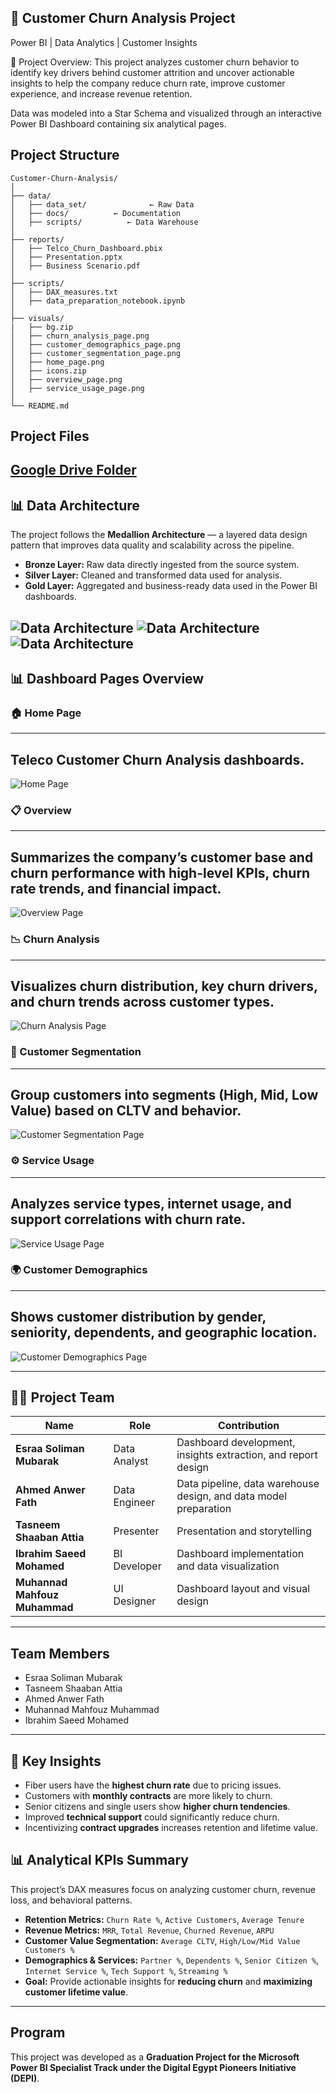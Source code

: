 ## 🧩 Customer Churn Analysis Project
Power BI | Data Analytics | Customer Insights

🚀 Project Overview:
This project analyzes customer churn behavior to identify key drivers behind customer attrition and uncover actionable insights to help the company reduce churn rate, improve customer experience, and increase revenue retention.

Data was modeled into a Star Schema and visualized through an interactive Power BI Dashboard containing six analytical pages.

## Project Structure
```
Customer-Churn-Analysis/
│
├── data/
│   ├── data_set/              ← Raw Data
│   ├── docs/          ← Documentation
│   ├── scripts/          ← Data Warehouse
│
├── reports/
│   ├── Telco_Churn_Dashboard.pbix
│   ├── Presentation.pptx
│   ├── Business Scenario.pdf
│
├── scripts/
│   ├── DAX_measures.txt
│   ├── data_preparation_notebook.ipynb
│
├── visuals/
|   ├── bg.zip
│   ├── churn_analysis_page.png
│   ├── customer_demographics_page.png
│   ├── customer_segmentation_page.png 
│   ├── home_page.png
│   ├── icons.zip
│   ├── overview_page.png 
│   ├── service_usage_page.png
│
└── README.md
```

## Project Files
[Google Drive Folder](https://drive.google.com/drive/folders/1170s0DJj1R7SonS9M5dmE-gKqDE6HC62)
---

## 📊 Data Architecture
The project follows the **Medallion Architecture** — a layered data design pattern that improves data quality and scalability across the pipeline.

- **Bronze Layer:** Raw data directly ingested from the source system.  
- **Silver Layer:** Cleaned and transformed data used for analysis.  
- **Gold Layer:** Aggregated and business-ready data used in the Power BI dashboards.

![Data Architecture](https://github.com/Telco-R3/Telco-BI/blob/3b772f1147c653d022d5a474399ddc36662c5bdd/Customer-Churn-Analysis/data/docs/data_architecturee.png)
![Data Architecture](https://github.com/Telco-R3/Telco-BI/blob/3b772f1147c653d022d5a474399ddc36662c5bdd/Customer-Churn-Analysis/data/docs/data_model.drawio.png)
![Data Architecture](https://github.com/Telco-R3/Telco-BI/blob/3b772f1147c653d022d5a474399ddc36662c5bdd/Customer-Churn-Analysis/data/docs/Data_flow_diagram.drawio.png)
---

## 📊 Dashboard Pages Overview

### 🏠 Home Page
---
Teleco Customer Churn Analysis dashboards.
---
![Home Page](https://github.com/Telco-R3/Telco-BI/blob/f07707c644c6be8c4a871ffcea43c4223b68db16/Customer-Churn-Analysis/Visuals/home_page.png)

### 📋 Overview
---
Summarizes the company’s customer base and churn performance with high-level KPIs, churn rate trends, and financial impact.
---
![Overview Page](https://github.com/Telco-R3/Telco-BI/blob/f07707c644c6be8c4a871ffcea43c4223b68db16/Customer-Churn-Analysis/Visuals/overview_page.png)

### 📉 Churn Analysis
---
Visualizes churn distribution, key churn drivers, and churn trends across customer types.
---
![Churn Analysis Page](https://github.com/Telco-R3/Telco-BI/blob/f07707c644c6be8c4a871ffcea43c4223b68db16/Customer-Churn-Analysis/Visuals/churn_analysis_page.png)

### 👥 Customer Segmentation
---
Group customers into segments (High, Mid, Low Value) based on CLTV and behavior.
---
![Customer Segmentation Page](https://github.com/Telco-R3/Telco-BI/blob/f07707c644c6be8c4a871ffcea43c4223b68db16/Customer-Churn-Analysis/Visuals/customer_segmentation_page.png)

### ⚙️ Service Usage
---
Analyzes service types, internet usage, and support correlations with churn rate.
---
![Service Usage Page](https://github.com/Telco-R3/Telco-BI/blob/f07707c644c6be8c4a871ffcea43c4223b68db16/Customer-Churn-Analysis/Visuals/services_usage_page.png)

### 🌍 Customer Demographics
---
Shows customer distribution by gender, seniority, dependents, and geographic location.
---
![Customer Demographics Page](https://github.com/Telco-R3/Telco-BI/blob/f07707c644c6be8c4a871ffcea43c4223b68db16/Customer-Churn-Analysis/Visuals/customer_demographics_page.png)

---

## 👩‍💻 Project Team

| Name | Role | Contribution |
|------|------|---------------|
| **Esraa Soliman Mubarak** | Data Analyst | Dashboard development, insights extraction, and report design |
| **Ahmed Anwer Fath** | Data Engineer | Data pipeline, data warehouse design, and data model preparation |
| **Tasneem Shaaban Attia** | Presenter | Presentation and storytelling |
| **Ibrahim Saeed Mohamed** | BI Developer | Dashboard implementation and data visualization |
| **Muhannad Mahfouz Muhammad** | UI Designer | Dashboard layout and visual design |

---

## Team Members
- Esraa Soliman Mubarak  
- Tasneem Shaaban Attia 
- Ahmed Anwer Fath 
- Muhannad Mahfouz Muhammad
- Ibrahim Saeed Mohamed
---

## 🧠 Key Insights
- Fiber users have the **highest churn rate** due to pricing issues.  
- Customers with **monthly contracts** are more likely to churn.  
- Senior citizens and single users show **higher churn tendencies**.  
- Improved **technical support** could significantly reduce churn.  
- Incentivizing **contract upgrades** increases retention and lifetime value.

## 📊 Analytical KPIs Summary

This project’s DAX measures focus on analyzing customer churn, revenue loss, and behavioral patterns.

- **Retention Metrics:** `Churn Rate %`, `Active Customers`, `Average Tenure`
- **Revenue Metrics:** `MRR`, `Total Revenue`, `Churned Revenue`, `ARPU`
- **Customer Value Segmentation:** `Average CLTV`, `High/Low/Mid Value Customers %`
- **Demographics & Services:** `Partner %`, `Dependents %`, `Senior Citizen %`, `Internet Service %`, `Tech Support %`, `Streaming %`
- **Goal:** Provide actionable insights for **reducing churn** and **maximizing customer lifetime value**.
---

## Program
This project was developed as a **Graduation Project for the Microsoft Power BI Specialist Track under the Digital Egypt Pioneers Initiative (DEPI)**.
